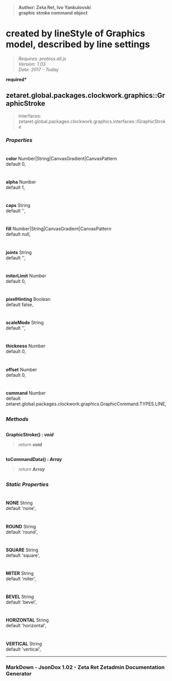 > __Author: Zeta Ret, Ivo Yankulovski__  
> __graphic stroke command object__  
# created by lineStyle of Graphics model, described by line settings  
> *Requires: protoss.all.js*  
> *Version: 1.03*  
> *Date: 2017 - Today*  

__required*__

## zetaret.global.packages.clockwork.graphics::GraphicStroke  
> Interfaces: zetaret.global.packages.clockwork.graphics.interfaces::IGraphicStroke  

### *Properties*  

#  
__color__ Number|String|CanvasGradient|CanvasPattern  
default 0,   

#  
__alpha__ Number  
default 1,   

#  
__caps__ String  
default '',   

#  
__fill__ Number|String|CanvasGradient|CanvasPattern  
default null,   

#  
__joints__ String  
default '',   

#  
__miterLimit__ Number  
default 0,   

#  
__pixelHinting__ Boolean  
default false,   

#  
__scaleMode__ String  
default '',   

#  
__thickness__ Number  
default 0,   

#  
__offset__ Number  
default 0,   

#  
__command__ Number  
default zetaret.global.packages.clockwork.graphics.GraphicCommand.TYPES.LINE,   


##  
### *Methods*  

##  
__GraphicStroke() : *void*__  
  
> *return __void__*  

##  
__toCommandData() : *Array*__  
  
> *return __Array__*  

##  
### *Static Properties*  

#  
__NONE__ String  
default 'none',   

#  
__ROUND__ String  
default 'round',   

#  
__SQUARE__ String  
default 'square',   

#  
__MITER__ String  
default 'miter',   

#  
__BEVEL__ String  
default 'bevel',   

#  
__HORIZONTAL__ String  
default 'horizontal',   

#  
__VERTICAL__ String  
default 'vertical',   

---  
### MarkDown - JsonDox 1.02 - Zeta Ret Zetadmin Documentation Generator